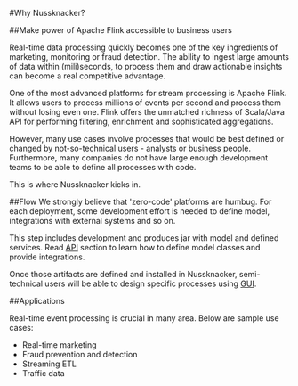 #Why Nussknacker?

##Make power of Apache Flink accessible to business users

Real-time data processing quickly becomes one of the key ingredients of marketing, monitoring or fraud detection.
The ability to ingest large amounts of data within (mili)seconds, to process them and draw actionable insights can become a real competitive advantage. 

One of the most advanced platforms for stream processing is Apache Flink. It allows users to process millions of events per second and process them without losing even one. 
Flink offers the unmatched richness of Scala/Java API for performing filtering, enrichment and sophisticated aggregations. 

However, many use cases involve processes that would be best defined or changed by not-so-technical users \- analysts or business people. Furthermore, many companies do not have large enough development teams to be able to define all processes with code. 
 
This is where Nussknacker kicks in.

##Flow
We strongly believe that 'zero-code' platforms are humbug. For each deployment, some development effort is needed to define model, integrations with external systems and so on. 

This step includes development and produces jar with model and defined services. Read 
[API](API.md) section to learn how to define model classes and provide integrations.

Once those artifacts are defined and installed in Nussknacker, semi-technical users
will be able to design specific processes using [GUI](DesigningProcesses.md). 

##Applications

Real-time event processing is crucial in many area. Below are sample use cases:

* Real-time marketing
* Fraud prevention and detection
* Streaming ETL
* Traffic data

